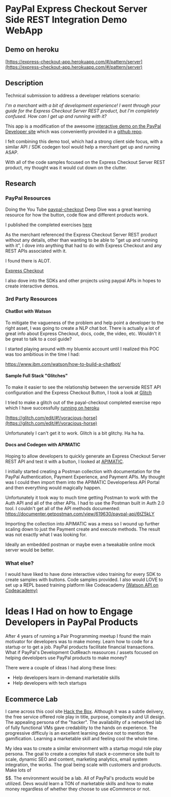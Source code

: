 # PayPal Express Checkout Server Side REST Integration Demo WebApp

## Demo on heroku
[https://express-checkout-app.herokuapp.com/#/pattern/server](https://express-checkout-app.herokuapp.com/#/pattern/server)

## Description

Technical submission to address a developer relations scenario: 

*I'm a merchant with a bit of development experience! I went through your guide for the Express Checkout Server REST product, but I'm completely confused. How can I get up and running with it?*

This app is a modification of the awesome [interactive demo on the PayPal Developer site](https://developer.paypal.com/demo/checkout/#/pattern/client) which was conveniently provided in a [github repo](https://github.com/paypal/paypal-checkout-demo).

I felt combining this demo tool, which had a strong client side focus, with a similar API / SDK codegen tool would help a merchant get up and running ASAP.

With all of the code samples focused on the Express Checkout Server REST product, my thought was it would cut down on the clutter.

## Research

### PayPal Resources

Doing the You Tube [paypal-checkout](https://github.com/paypal/paypal-checkout) Deep Dive
was a great learning resource for how the button, code flow and different products work.

I published the completed exercises [here](https://github.com/jewelsjacobs/paypal-samples)

As the merchant referenced the Express Checkout Server REST product without any details, other than wanting to be able to "get up and running with it", I dove into anything that had to do with Express Checkout and any REST APIs associated with it.

I found there is ALOT.

[Express Checkout](https://developer.paypal.com/docs/integration/direct/express-checkout/integration-jsv4/)

I also dove into the SDKs and other projects using paypal APIs in hopes to create interactive demos.

### 3rd Party Resources

#### ChatBot with Watson
To mitigate the vagueness of the problem and help point a developer to the right asset, I was going to create a NLP chat bot. There is actually a lot of great info about Express Checkout, docs, code, the video, etc. Wouldn't it be great to talk to a cool guide?

I started playing around with my bluemix account until I realized this POC was too ambitious in the time I had:

https://www.ibm.com/watson/how-to-build-a-chatbot/

#### Sample Full Stack "Glitches"
To make it easier to see the relationship between the serverside REST API configuration and the Express Checkout Button, I took a look at [Glitch](https://glitch.com)

I tried to make a glitch out of the payal-checkout completed exercise repo which I have successfully [running on heroku](https://paypal-samples.herokuapp.com/)

[https://glitch.com/edit/#!/voracious-horse](https://glitch.com/edit/#!/voracious-horse)

Unfortunately I can't get it to work.  Glitch is a bit glitchy. Ha ha ha.

#### Docs and Codegen with APIMATIC
Hoping to allow developers to quickly generate an Express Checkout Server REST API and test it with a button, I looked at [APIMATIC](https://apimatic.io/).

I initially started creating a Postman collection with documentation for the PayPal Authentication, Payment Experience, and Payment APIs.  My thought was I could then import them into the APIMATIC Developerless API Portal and then everything would magically happen.

Unfortunately it took way to much time getting Postman to work with the Auth API and all of the other APIs. I had to use the Postman built in Auth 2.0 tool. I couldn't get all of the API methods documented: https://documenter.getpostman.com/view/619630/paypal-api/6tZ5kLY

Importing the collection into APIMATIC was a mess so I wound up further scaling down to just the Payment create and execute methods. The result was not exactly what I was looking for.

Ideally an embedded postman or maybe even a tweakable online mock server would be better.

### What else?
I would have liked to have done interactive video training for every SDK to create samples with buttons. Code samples provided. I also would LOVE to set up a REPL based training platform like Codeacademy [(Watson API on Codeacademy)](https://www.codecademy.com/learn/ibm-watson)

# Ideas I Had on how to Engage Developers in PayPal Products
After 4 years of running a Pair Programming meetup I found the main motivator for developers was to make money. Learn how to code for a startup or to get a job. PayPal products facilitate financial transactions. What if PayPal's Development OutReach reasources / assets focused on helping develolpers use PayPal products to make money?

There were a couple of ideas I had along these lines:
* Help developers learn in-demand marketable skills
* Help developers with tech startups

## Ecommerce Lab
I came across this cool site [Hack the Box](https://www.hackthebox.eu/). Although it was a subtle delivery, the free service offered role play in title, purpose, complexity and UI design. The appealing persona of the "hacker". The availability of a networked lab of fully functional VMs gave credability to the hands on experience. The progressive difficuly is an excellent learning device not to mention the gamification.  Learning a marketable skill and feeling cool the whole time.

My idea was to create a similar environment with a startup mogul role play persona. The goal to create a complex full stack e-commerce site built to scale, dynamic SEO and content, marketing analytics, email system integration, the works. The goal being scale with customers and products. Make lots of $$$$$$. The environment would be a lab. All of PayPal's products would be utilized.  Devs would learn a TON of marketable skills and how to make money regardless of whether they choose to use eCommerce or not.

